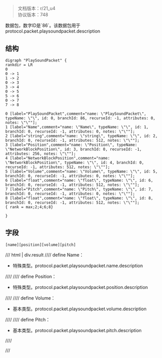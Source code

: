 # <!-- md:samp PlaySoundPacket -->

> 文档版本：r/21_u4<br/>协议版本：748

<!-- md:samp PlaySoundPacket -->数据包，数字ID是`86`。该数据包用于protocol.packet.playsoundpacket.description

## 结构

```viz
digraph "PlaySoundPacket" {
rankdir = LR
0
0 -> 1
1 -> 2
0 -> 3
3 -> 4
0 -> 5
5 -> 6
0 -> 7
7 -> 8

0 [label="PlaySoundPacket",comment="name: \"PlaySoundPacket\", typeName: \"\", id: 0, branchId: 86, recurseId: -1, attributes: 0, notes: \"\""];
1 [label="Name",comment="name: \"Name\", typeName: \"\", id: 1, branchId: 0, recurseId: -1, attributes: 0, notes: \"\""];
2 [label="string",comment="name: \"string\", typeName: \"\", id: 2, branchId: 0, recurseId: -1, attributes: 512, notes: \"\""];
3 [label="Position",comment="name: \"Position\", typeName: \"NetworkBlockPosition\", id: 3, branchId: 0, recurseId: -1, attributes: 256, notes: \"\""];
4 [label="NetworkBlockPosition",comment="name: \"NetworkBlockPosition\", typeName: \"\", id: 4, branchId: 0, recurseId: -1, attributes: 512, notes: \"\""];
5 [label="Volume",comment="name: \"Volume\", typeName: \"\", id: 5, branchId: 0, recurseId: -1, attributes: 0, notes: \"\""];
6 [label="float",comment="name: \"float\", typeName: \"\", id: 6, branchId: 0, recurseId: -1, attributes: 512, notes: \"\""];
7 [label="Pitch",comment="name: \"Pitch\", typeName: \"\", id: 7, branchId: 0, recurseId: -1, attributes: 0, notes: \"\""];
8 [label="float",comment="name: \"float\", typeName: \"\", id: 8, branchId: 0, recurseId: -1, attributes: 512, notes: \"\""];
{ rank = max;2;4;6;8}

}

```

## 字段

```title='PlaySoundPacket'
[name][position][volume][pitch]
```

/// html | div.result
//// define
Name：[<!-- md:samp string -->](../types/string.md)

- 特殊类型。protocol.packet.playsoundpacket.name.description


////
//// define
Position：[<!-- md:samp NetworkBlockPosition -->](../types/networkblockposition.md)

- 特殊类型。protocol.packet.playsoundpacket.position.description


////
//// define
Volume：<!-- md:samp float -->

- 基本类型。protocol.packet.playsoundpacket.volume.description


////
//// define
Pitch：<!-- md:samp float -->

- 基本类型。protocol.packet.playsoundpacket.pitch.description


////

///

